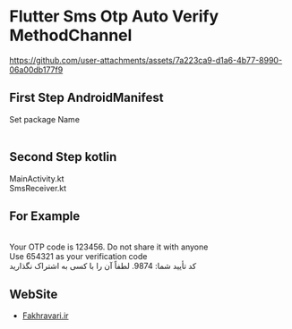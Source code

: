 # Flutter Sms Otp Auto Verify MethodChannel

https://github.com/user-attachments/assets/7a223ca9-d1a6-4b77-8990-06a00db177f9

## First Step AndroidManifest

Set package Name
<br />
<uses-permission android:name="android.permission.RECEIVE_SMS" />
<br />
<uses-permission android:name="android.permission.READ_SMS" />

## Second Step kotlin
MainActivity.kt
<br />
SmsReceiver.kt

## For Example
<br />
Your OTP code is 123456. Do not share it with anyone
<br />
Use 654321 as your verification code
<br />
کد تأیید شما: 9874. لطفاً آن را با کسی به اشتراک نگذارید

## WebSite

- [Fakhravari.ir](https://fakhravari.ir)
